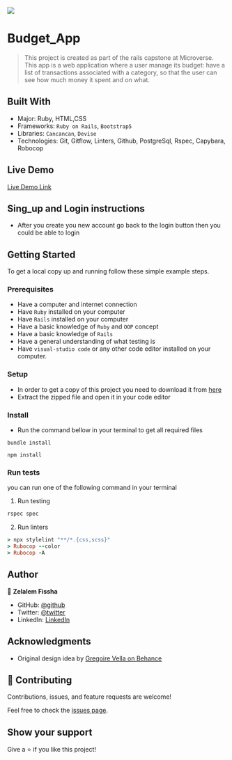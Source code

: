 ![](https://img.shields.io/badge/Microverse-blueviolet)

# Budget_App

> This project is created as part of the rails capstone at Microverse. This app is a  web application where a user manage its budget: have a list of transactions associated with a category, so that the user can see how much money it spent and on what.


## Built With

- Major: Ruby, HTML,CSS
- Frameworks: `Ruby on Rails`, `Bootstrap5`
- Libraries: `Cancancan`, `Devise`
- Technologies: Git, Gitflow, Linters, Github, PostgreSql, Rspec, Capybara, Robocop

## Live Demo

[Live Demo Link](https://budget-controller-1.herokuapp.com/) 

## Sing_up and Login instructions
- After you create you new account go back to the login button then you could be able to login

## Getting Started
To get a local copy up and running follow these simple example steps.

### Prerequisites
- Have a computer and internet connection
- Have `Ruby` installed on your computer
- Have `Rails` installed on your computer
- Have a basic knowledge of `Ruby` and `OOP` concept
- Have a basic knowledge of `Rails`
- Have a general understanding of what testing is
- Have `visual-studio code` or any other code editor installed on your computer.

### Setup
- In order to get a copy of this project you need to download it from [here](https://github.com/Zelalem1222/Budget-app)
- Extract the zipped file and open it in your code editor
### Install
- Run the command bellow in your terminal to get all required files
```
bundle install
```

```
npm install
```
### Run tests
you can run one of the following command in your terminal
1. Run testing
```Ruby
rspec spec
```
2. Run linters
```Ruby
> npx stylelint "**/*.{css,scss}"
> Rubocop --color
> Rubocop -A
```
## Author


👤 **Zelalem Fissha**

- GitHub: [@github](https://github.com/Zelalem1222)
- Twitter: [@twitter](https://twitter.com/Zelalem52236790)
- LinkedIn: [LinkedIn](https://twitter.com/Zelalem52236790)


## Acknowledgments

- Original design idea by [Gregoire Vella on Behance](https://www.behance.net/gallery/19759151/Snapscan-iOs-design-and-branding?tracking_source=)



## 🤝 Contributing

Contributions, issues, and feature requests are welcome!

Feel free to check the [issues page](https://github.com/Zelalem1222/Budget-app/issues).

## Show your support

Give a ⭐️ if you like this project!
